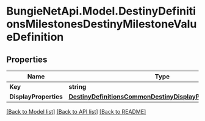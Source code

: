 # BungieNetApi.Model.DestinyDefinitionsMilestonesDestinyMilestoneValueDefinition
## Properties

Name | Type | Description | Notes
------------ | ------------- | ------------- | -------------
**Key** | **string** |  | [optional] 
**DisplayProperties** | [**DestinyDefinitionsCommonDestinyDisplayPropertiesDefinition**](DestinyDefinitionsCommonDestinyDisplayPropertiesDefinition.md) |  | [optional] 

[[Back to Model list]](../README.md#documentation-for-models) [[Back to API list]](../README.md#documentation-for-api-endpoints) [[Back to README]](../README.md)

